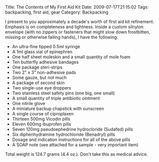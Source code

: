 Title: The Contents of My First Aid Kit
Date: 2009-07-17T21:15:02
Tags: backpacking, first aid, gear
Category: Backpacking

I present to you approximately a decade's worth of first aid kit refinement. Emphasis is on completeness and lightness. Inside a custom silnylon envelope (with no zippers or fasteners that might slow down frostbitten, missing or otherwise failing hands), I have the following:

 - An ultra-fine tipped 0.5ml syringe
 - A 1ml glass vial of epinephren
 - One half sheet moleskin and a small quantity of mole foam
 - Ten butterfly adhesive bandages
 - One package steri-strips
 - Two 2" x 3" non-adhesive pads
 - Some gauze, but not much
 - A package of second skin
 - Two single-use eye droppers
 - Two stainless steel safety pins (one big, one small)
 - A small quantity of triple antibiotic ointment
 - One nitrile glove
 - A miniature backup chapstick with sunscreen
 - A single course of ciproplaxen
 - Thirteen 500mg Vicodin pills
 - Eleven 600mg ibuprofen pills
 - Seven 120mg pseudoephedrine hydrocloride (Sudafed) pills
 - Six diphenhydramine hydrochloride (Benadryl) pills
 - Dosage and indication instructions for all of the above pills
 - A SOAP note (see attached for a sample - very important item)


Total weight is 124.7 grams (4.4 oz.). Don't take this as medical advice. 
